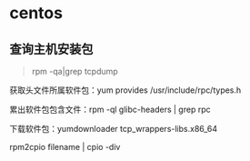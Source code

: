# centos
## 查询主机安装包
> rpm -qa|grep tcpdump

获取头文件所属软件包：yum provides /usr/include/rpc/types.h

累出软件包包含文件：rpm -ql glibc-headers | grep rpc

下载软件包：yumdownloader tcp_wrappers-libs.x86_64

rpm2cpio filename | cpio -div